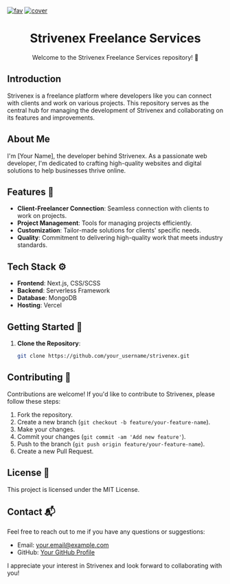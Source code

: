<a href="https://ibb.co/wR0psYq"><img src="https://i.ibb.co/wR0psYq/fav.png" alt="fav" border="0" /></a>
<a align="center" href="https://ibb.co/SdKh8Ts"><img src="https://i.ibb.co/xfMp0vC/cover.png" alt="cover" border="0"></a>
<h1 align="center">Strivenex Freelance Services</h1>

<p align="center">Welcome to the Strivenex Freelance Services repository! 🚀</p>

## Introduction

Strivenex is a freelance platform where developers like you can connect with clients and work on various projects. This repository serves as the central hub for managing the development of Strivenex and collaborating on its features and improvements.

## About Me

I'm [Your Name], the developer behind Strivenex. As a passionate web developer, I'm dedicated to crafting high-quality websites and digital solutions to help businesses thrive online.

## Features 🌟

- **Client-Freelancer Connection**: Seamless connection with clients to work on projects.
- **Project Management**: Tools for managing projects efficiently.
- **Customization**: Tailor-made solutions for clients' specific needs.
- **Quality**: Commitment to delivering high-quality work that meets industry standards.

## Tech Stack ⚙️

- **Frontend**: Next.js, CSS/SCSS
- **Backend**: Serverless Framework
- **Database**: MongoDB
- **Hosting**: Vercel

## Getting Started 🏁

1. **Clone the Repository**:

   ```bash
   git clone https://github.com/your_username/strivenex.git


## Contributing 🤝

Contributions are welcome! If you'd like to contribute to Strivenex, please follow these steps:

1. Fork the repository.
2. Create a new branch (`git checkout -b feature/your-feature-name`).
3. Make your changes.
4. Commit your changes (`git commit -am 'Add new feature'`).
5. Push to the branch (`git push origin feature/your-feature-name`).
6. Create a new Pull Request.

## License 📝

This project is licensed under the MIT License.

## Contact 📬

Feel free to reach out to me if you have any questions or suggestions:

- Email: your.email@example.com
- GitHub: [Your GitHub Profile](https://github.com/your_username)

I appreciate your interest in Strivenex and look forward to collaborating with you!

